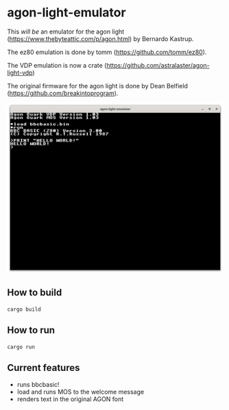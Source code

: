 # agon-light-emulator

This *will be* an emulator for the agon light (https://www.thebyteattic.com/p/agon.html) by Bernardo Kastrup.

The ez80 emulation is done by tomm (https://github.com/tomm/ez80).

The VDP emulation is now a crate (https://github.com/astralaster/agon-light-vdp)

The original firmware for the agon light is done by Dean Belfield (https://github.com/breakintoprogram).

![Screenshot of the emulator running bbcbasic.](screenshots/bbcbasic_hello_world.png)

## How to build

```shell
cargo build
```

## How to run

```shell
cargo run
```

## Current features
* runs bbcbasic!
* load and runs MOS to the welcome message
* renders text in the original AGON font


